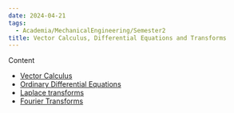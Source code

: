 ```yaml
---
date: 2024-04-21
tags:
  - Academia/MechanicalEngineering/Semester2
title: Vector Calculus, Differential Equations and Transforms
---
```

Content
- [Vector Calculus](10-19%20Academia/10%20Mechanical%20Engineering/10.02%20Semester%202/Vector%20Calculus.md)
- [Ordinary Differential Equations](10-19%20Academia/10%20Mechanical%20Engineering/10.02%20Semester%202/Ordinary%20Differential%20Equations.md)
- [Laplace transforms](10-19%20Academia/10%20Mechanical%20Engineering/10.02%20Semester%202/Laplace%20transforms.md)
- [Fourier Transforms](10-19%20Academia/10%20Mechanical%20Engineering/10.02%20Semester%202/Fourier%20Transforms.md)
